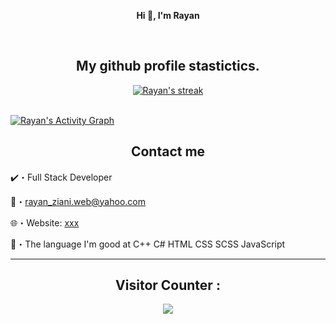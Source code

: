 <p align='center'>
  <b>Hi 👋, I'm Rayan</b><br>
</p>

<p align="center"><br>
  <a href="https://github.com/RayanZiani">
     </a>
</p>

<h2 align="center">My github profile stastictics.</h2>

<p align="center">
    <a href="https://github.com/RayanZiani">
        <img title="RayanZiani stats" alt="Rayan's streak" src="https://github-readme-streak-stats.herokuapp.com/?user=RayanZiani&theme=dark&hide_border=true&stroke=f53b3b"/>
    </a>
</p><br>
<a href="https://github.com/RayanZiani"><img alt="Rayan's Activity Graph" src="https://activity-graph.herokuapp.com/graph?username=RayanZiani&bg_color=RRRRRR&color=eca15b&line=eca15b&point=FFFFFF&hide_border=true" /></a>


<h2 align="center">Contact me</h2>

✔️・Full Stack Developer

📩・rayan_ziani.web@yahoo.com

🌐・Website: [xxx](xxx)

📮・The language I'm good at C++  C#  HTML  CSS  SCSS JavaScript





---  

<h2 align="center">Visitor Counter :</h2>

<p align="center"> 
  <img src="https://profile-counter.glitch.me/RayanZiani/count.svg" />
</p>
